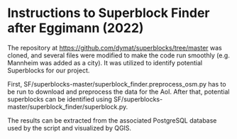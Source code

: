 # Instructions to Superblock Finder after Eggimann (2022)

The repository at https://github.com/dymat/superblocks/tree/master was cloned, and several files were modified to make the code run smoothly (e.g. Mannheim was added as a city). 
It was utilized to identify potential Superblocks for our project. 

First, SF/superblocks-master/superblock_finder.preprocess_osm.py has to be run to download and preprocess the data for the AoI.
After that, potential superblocks can be identified using SF/superblocks-master/superblock_finder/superblock.py.

The results can be extracted from the associated PostgreSQL database used by the script and visualized by QGIS.